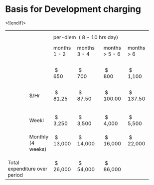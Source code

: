 # Basis for Development charging 

<html xmlns:v="urn:schemas-microsoft-com:vml"
xmlns:o="urn:schemas-microsoft-com:office:office"
xmlns:x="urn:schemas-microsoft-com:office:excel"
xmlns="http://www.w3.org/TR/REC-html40">

<head>
<meta http-equiv=Content-Type content="text/html; charset=windows-1252">
<meta name=ProgId content=Excel.Sheet>
<meta name=Generator content="Microsoft Excel 15">
<link id=Main-File rel=Main-File href="../takmeon-sample-charges.htm">
<link rel=File-List href=filelist.xml>
<link rel=Stylesheet href=stylesheet.css>
<style>
<!--table
	{mso-displayed-decimal-separator:"\.";
	mso-displayed-thousand-separator:"\,";}
@page
	{margin:.75in .7in .75in .7in;
	mso-header-margin:.3in;
	mso-footer-margin:.3in;}
-->
</style>
<![if !supportTabStrip]><script language="JavaScript">
<!--
function fnUpdateTabs()
 {
  if (parent.window.g_iIEVer>=4) {
   if (parent.document.readyState=="complete"
    && parent.frames['frTabs'].document.readyState=="complete")
   parent.fnSetActiveSheet(0);
  else
   window.setTimeout("fnUpdateTabs();",150);
 }
}

if (window.name!="frSheet")
 window.location.replace("../takmeon-sample-charges.htm");
else
 fnUpdateTabs();
//-->
</script>
<![endif]>
</head>

<body link="#0563C1" vlink="#954F72" class=xl66>

<table border=0 cellpadding=0 cellspacing=0 width=462 style='border-collapse:
 collapse;table-layout:fixed;width:346pt'>
 <col class=xl66 width=115 style='mso-width-source:userset;mso-width-alt:4205;
 width:86pt'>
 <col class=xl66 width=59 style='mso-width-source:userset;mso-width-alt:2157;
 width:44pt'>
 <col class=xl65 width=67 style='mso-width-source:userset;mso-width-alt:2450;
 width:50pt'>
 <col class=xl65 width=85 style='mso-width-source:userset;mso-width-alt:3108;
 width:64pt'>
 <col class=xl65 width=69 style='mso-width-source:userset;mso-width-alt:2523;
 width:52pt'>
 <col class=xl66 width=67 style='mso-width-source:userset;mso-width-alt:2450;
 width:50pt'>
 <tr height=44 style='mso-height-source:userset;height:33.0pt'>
  <td height=44 class=xl66 width=115 style='height:33.0pt;width:86pt'></td>
  <td class=xl66 width=59 style='width:44pt'></td>
  <td colspan=3 class=xl67 width=221 style='width:166pt'>per-diem<span
  style='mso-spacerun:yes'>  </span>( 8 - 10 hrs day)</td>
  <td class=xl66 width=67 style='width:50pt'></td>
 </tr>
 <tr height=34 style='height:25.5pt'>
  <td height=34 class=xl66 style='height:25.5pt'></td>
  <td class=xl68>&nbsp;</td>
  <td class=xl69 width=67 style='width:50pt'>months 1 - 2</td>
  <td class=xl69 width=85 style='width:64pt'>months 3 - 4</td>
  <td class=xl69 width=69 style='width:52pt'>months &gt; 5 - 6</td>
  <td class=xl70 width=67 style='width:50pt'>months &gt; 6</td>
 </tr>
 <tr height=17 style='height:12.75pt'>
  <td height=17 class=xl66 style='height:12.75pt'></td>
  <td class=xl71>&nbsp;</td>
  <td class=xl65 width=67 style='width:50pt'></td>
  <td class=xl65 width=85 style='width:64pt'></td>
  <td class=xl65 width=69 style='width:52pt'></td>
  <td class=xl72>&nbsp;</td>
 </tr>
 <tr height=17 style='height:12.75pt'>
  <td height=17 class=xl66 style='height:12.75pt'></td>
  <td class=xl71>&nbsp;</td>
  <td class=xl73 width=67 style='width:50pt'><span
  style='mso-spacerun:yes'> </span>$<span style='mso-spacerun:yes'>     
  </span>650 </td>
  <td class=xl73 width=85 style='width:64pt'><span
  style='mso-spacerun:yes'> </span>$<span style='mso-spacerun:yes'>          
  </span>700 </td>
  <td class=xl73 width=69 style='width:52pt'><span
  style='mso-spacerun:yes'> </span>$<span style='mso-spacerun:yes'>      
  </span>800 </td>
  <td class=xl74 width=67 style='width:50pt'><span
  style='mso-spacerun:yes'> </span>$<span style='mso-spacerun:yes'>  
  </span>1,100 </td>
 </tr>
 <tr height=17 style='height:12.75pt'>
  <td height=17 class=xl66 style='height:12.75pt'></td>
  <td class=xl71>&nbsp;</td>
  <td class=xl73 width=67 style='width:50pt'></td>
  <td class=xl73 width=85 style='width:64pt'></td>
  <td class=xl73 width=69 style='width:52pt'></td>
  <td class=xl74 width=67 style='width:50pt'>&nbsp;</td>
 </tr>
 <tr height=17 style='height:12.75pt'>
  <td height=17 class=xl66 style='height:12.75pt'></td>
  <td class=xl75>$/Hr</td>
  <td class=xl76 width=67 style='width:50pt'><span
  style='mso-spacerun:yes'> </span>$<span style='mso-spacerun:yes'>  
  </span>81.25 </td>
  <td class=xl76 width=85 style='width:64pt'><span
  style='mso-spacerun:yes'> </span>$<span style='mso-spacerun:yes'>       
  </span>87.50 </td>
  <td class=xl77><span style='mso-spacerun:yes'> </span>$<span
  style='mso-spacerun:yes'>  </span>100.00 </td>
  <td class=xl78 width=67 style='width:50pt'><span
  style='mso-spacerun:yes'> </span>$<span style='mso-spacerun:yes'> 
  </span>137.50 </td>
 </tr>
 <tr height=17 style='height:12.75pt'>
  <td height=17 class=xl66 style='height:12.75pt'></td>
  <td class=xl66></td>
  <td class=xl65 width=67 style='width:50pt'></td>
  <td class=xl65 width=85 style='width:64pt'></td>
  <td class=xl65 width=69 style='width:52pt'></td>
  <td class=xl66></td>
 </tr>
 <tr height=17 style='height:12.75pt'>
  <td height=17 class=xl66 style='height:12.75pt'></td>
  <td class=xl66></td>
  <td class=xl65 width=67 style='width:50pt'></td>
  <td class=xl65 width=85 style='width:64pt'></td>
  <td class=xl65 width=69 style='width:52pt'></td>
  <td class=xl66></td>
 </tr>
 <tr height=17 style='height:12.75pt'>
  <td height=17 class=xl66 style='height:12.75pt'></td>
  <td class=xl66>Weekl<span style='display:none'>y</span></td>
  <td class=xl73 width=67 style='width:50pt'><span
  style='mso-spacerun:yes'> </span>$<span style='mso-spacerun:yes'>  
  </span>3,250 </td>
  <td class=xl73 width=85 style='width:64pt'><span
  style='mso-spacerun:yes'> </span>$<span style='mso-spacerun:yes'>       
  </span>3,500 </td>
  <td class=xl73 width=69 style='width:52pt'><span
  style='mso-spacerun:yes'> </span>$<span style='mso-spacerun:yes'>   
  </span>4,000 </td>
  <td class=xl73 width=67 style='width:50pt'><span
  style='mso-spacerun:yes'> </span>$<span style='mso-spacerun:yes'>  
  </span>5,500 </td>
 </tr>
 <tr height=17 style='height:12.75pt'>
  <td height=17 class=xl66 style='height:12.75pt'></td>
  <td class=xl66></td>
  <td class=xl65 width=67 style='width:50pt'></td>
  <td class=xl65 width=85 style='width:64pt'></td>
  <td class=xl65 width=69 style='width:52pt'></td>
  <td class=xl66></td>
 </tr>
 <tr height=17 style='height:12.75pt'>
  <td height=17 class=xl66 style='height:12.75pt'></td>
  <td rowspan=2 class=xl65 width=59 style='width:44pt'>Monthly (4 weeks)</td>
  <td class=xl73 width=67 style='width:50pt'><span
  style='mso-spacerun:yes'> </span>$<span style='mso-spacerun:yes'> 
  </span>13,000 </td>
  <td class=xl73 width=85 style='width:64pt'><span
  style='mso-spacerun:yes'> </span>$<span style='mso-spacerun:yes'>     
  </span>14,000 </td>
  <td class=xl73 width=69 style='width:52pt'><span
  style='mso-spacerun:yes'> </span>$<span style='mso-spacerun:yes'> 
  </span>16,000 </td>
  <td class=xl73 width=67 style='width:50pt'><span
  style='mso-spacerun:yes'> </span>$<span style='mso-spacerun:yes'> 
  </span>22,000 </td>
 </tr>
 <tr height=17 style='height:12.75pt'>
  <td height=17 class=xl66 style='height:12.75pt'></td>
  <td class=xl65 width=67 style='width:50pt'></td>
  <td class=xl65 width=85 style='width:64pt'></td>
  <td class=xl65 width=69 style='width:52pt'></td>
  <td class=xl66></td>
 </tr>
 <tr height=17 style='height:12.75pt'>
  <td height=17 class=xl66 style='height:12.75pt'></td>
  <td class=xl66></td>
  <td class=xl65 width=67 style='width:50pt'></td>
  <td class=xl65 width=85 style='width:64pt'></td>
  <td class=xl65 width=69 style='width:52pt'></td>
  <td class=xl66></td>
 </tr>
 <tr height=17 style='height:12.75pt'>
  <td colspan=2 rowspan=2 height=34 class=xl79 width=174 style='height:25.5pt;
  width:130pt'>Total expenditure over period</td>
  <td class=xl73 width=67 style='width:50pt'><span
  style='mso-spacerun:yes'> </span>$<span style='mso-spacerun:yes'> 
  </span>26,000 </td>
  <td class=xl73 width=85 style='width:64pt'><span
  style='mso-spacerun:yes'> </span>$<span style='mso-spacerun:yes'>     
  </span>54,000 </td>
  <td class=xl73 width=69 style='width:52pt'><span
  style='mso-spacerun:yes'> </span>$<span style='mso-spacerun:yes'> 
  </span>86,000 </td>
  <td class=xl66></td>
 </tr>
 <tr height=17 style='height:12.75pt'>
  <td height=17 class=xl65 width=67 style='height:12.75pt;width:50pt'></td>
  <td class=xl65 width=85 style='width:64pt'></td>
  <td class=xl65 width=69 style='width:52pt'></td>
  <td class=xl66></td>
 </tr>
 <![if supportMisalignedColumns]>
 <tr height=0 style='display:none'>
  <td width=115 style='width:86pt'></td>
  <td width=59 style='width:44pt'></td>
  <td width=67 style='width:50pt'></td>
  <td width=85 style='width:64pt'></td>
  <td width=69 style='width:52pt'></td>
  <td width=67 style='width:50pt'></td>
 </tr>
 <![endif]>
</table>

</body>

</html>

